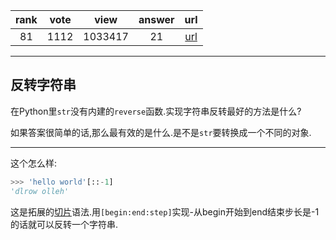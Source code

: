 
| rank | vote | view | answer | url |
|:-:|:-:|:-:|:-:|:-:|
|81|1112|1033417|21| [url](http://stackoverflow.com/questions/931092/reverse-a-string-in-python) |
***

## 反转字符串

在Python里`str`没有内建的`reverse`函数.实现字符串反转最好的方法是什么?

如果答案很简单的话,那么最有效的是什么.是不是`str`要转换成一个不同的对象.

***

这个怎么样:

```python
>>> 'hello world'[::-1]
'dlrow olleh'
```

这是拓展的[切片](http://docs.python.org/2/whatsnew/2.3.html#extended-slices)语法.用`[begin:end:step]`实现-从begin开始到end结束步长是-1的话就可以反转一个字符串.